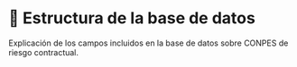 # 📁 Estructura de la base de datos

Explicación de los campos incluidos en la base de datos sobre CONPES de riesgo contractual.

